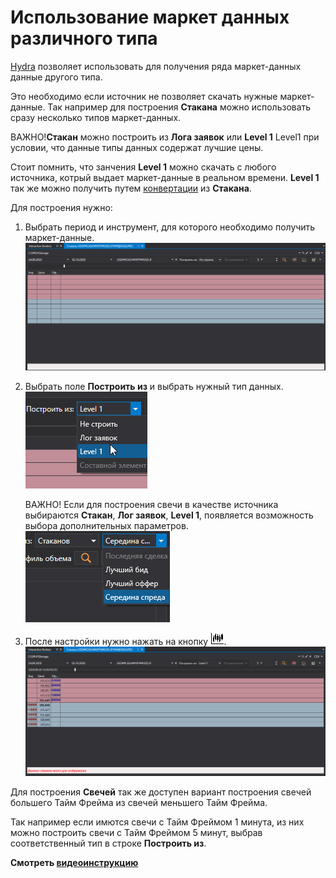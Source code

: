 # Использование маркет данных различного типа

[Hydra](../../hydra.md) позволяет использовать для получения ряда маркет\-данных данные другого типа.

Это необходимо если источник не позволяет скачать нужные маркет\-данные. Так например для построения **Стакана** можно использовать сразу несколько типов маркет\-данных.

ВАЖНО\!**Стакан** можно построить из **Лога заявок** или **Level 1** Level1 при условии, что данные типы данных содержат лучшие цены.

Стоит помнить, что занчения **Level 1** можно скачать с любого источника, котрый выдает маркет\-данные в реальном времени. **Level 1** так же можно получить путем [конвертации](../tasks/converter.md) из **Стакана**. 

Для построения нужно:

1. Выбрать период и инструмент, для которого необходимо получить маркет\-данные.![hydra LEVEL 1 build depth data](../../../images/hydra_level1_build_depth_data.png)
2. Выбрать поле **Построить из** и выбрать нужный тип данных.![hydra type build data](../../../images/hydra_type_build_data.png)

   ВАЖНО\! Если для построения свечи в качестве источника выбираются **Стакан**, **Лог заявок**, **Level 1**, появляется возможность выбора дополнительных параметров.![hydra ext proper build data](../../../images/hydra_ext_proper_build_data.png)
3. После настройки нужно нажать на кнопку ![hydra candles](../../../images/hydra_candles.png).![hydra LEVEL 1 build depth data result](../../../images/hydra_level1_build_depth_data_result.png)

Для построения **Свечей** так же доступен вариант построения свечей большего Тайм Фрейма из свечей меньшего Тайм Фрейма. 

Так например если имются свечи с Тайм Фреймом 1 минута, из них можно построить свечи с Тайм Фреймом 5 минут, выбрав соответственный тип в строке **Построить из**. 

**Смотреть [видеоинструкцию](../videos/building_order_books.md)**
